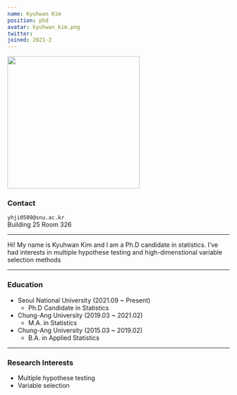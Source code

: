 ```yaml
---
name: Kyuhwan Kim
position: phd
avatar: kyuhwan_kim.png
twitter:
joined: 2021-2
---
```


<img width="300" src="{{site.baseurl}}/images/people/{{page.avatar}}" data-action="zoom">

### Contact

<i class="fa fa-envelope-o"></i>  `yhji0509@snu.ac.kr`<br>
<i class="fa fa-building"></i> Building 25 Room 326 <br>

<hr>

Hi! My name is Kyuhwan Kim and I am a Ph.D candidate in statistics. I’ve had interests in multiple hypothese testing and high-dimenstional variable selection methods

<hr>

### Education

* Seoul National University (2021.09 ~ Present)
    - Ph.D Candidate in Statistics
* Chung-Ang University (2019.03 ~ 2021.02)
    - M.A. in  Statistics
* Chung-Ang University (2015.03 ~ 2019.02)
    - B.A. in Applied Statistics

<hr>

### Research Interests

* Multiple hypothese testing
* Variable selection


